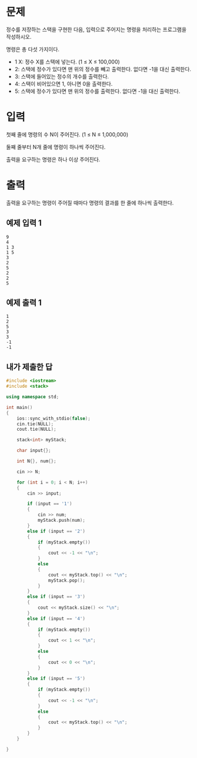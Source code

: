 문제
============
정수를 저장하는 스택을 구현한 다음, 입력으로 주어지는 명령을 처리하는 프로그램을 작성하시오.

명령은 총 다섯 가지이다.

- 1 X: 정수 X를 스택에 넣는다. (1 ≤ X ≤ 100,000)
- 2: 스택에 정수가 있다면 맨 위의 정수를 빼고 출력한다. 없다면 -1을 대신 출력한다.
- 3: 스택에 들어있는 정수의 개수를 출력한다.
- 4: 스택이 비어있으면 1, 아니면 0을 출력한다.
- 5: 스택에 정수가 있다면 맨 위의 정수를 출력한다. 없다면 -1을 대신 출력한다.

입력
=================
첫째 줄에 명령의 수 N이 주어진다. (1 ≤ N ≤ 1,000,000)

둘째 줄부터 N개 줄에 명령이 하나씩 주어진다.

출력을 요구하는 명령은 하나 이상 주어진다.

출력
=============
출력을 요구하는 명령이 주어질 때마다 명령의 결과를 한 줄에 하나씩 출력한다.

예제 입력 1 
---------------
```
9
4
1 3
1 5
3
2
5
2
2
5
```
예제 출력 1 
-------------------
```
1
2
5
3
3
-1
-1
```

내가 제출한 답
---------------
```cpp
#include <iostream>
#include <stack>

using namespace std;

int main()
{
	ios::sync_with_stdio(false);
	cin.tie(NULL);
	cout.tie(NULL);

	stack<int> myStack;

	char input{};

	int N{}, num{};

	cin >> N;

	for (int i = 0; i < N; i++)
	{
		cin >> input;

		if (input == '1')
		{
			cin >> num;
			myStack.push(num);
		}
		else if (input == '2')
		{
			if (myStack.empty())
			{
				cout << -1 << "\n";
			}
			else
			{
				cout << myStack.top() << "\n";
				myStack.pop();
			}
		}
		else if (input == '3')
		{
			cout << myStack.size() << "\n";
		}
		else if (input == '4')
		{
			if (myStack.empty())
			{
				cout << 1 << "\n";
			}
			else
			{
				cout << 0 << "\n";
			}
		}
		else if (input == '5')
		{
			if (myStack.empty())
			{
				cout << -1 << "\n";
			}
			else
			{
				cout << myStack.top() << "\n";
			}
		}
	}

}
```
